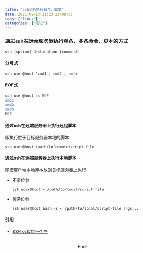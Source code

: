 ```yaml
---
title: "ssh远程执行命令、脚本"
date: 2021-09-13T21:23:13+08:00
tags: ["linux"]
categories: ["笔记"]
---
```


### 通过ssh在远端服务器执行单条、多条命令、脚本的方式

`ssh [option] destination [command]`

#### 分号式

`ssh user@host 'cmd1 ; cmd2 ; cmdn'`

#### EOF式

```bash
ssh user@host << EOF
cmd1
cmd2
cmdn
EOF
```

#### 通过ssh在远端服务器上执行远程脚本

即执行位于目标服务器本地的脚本

`ssh user@host /path/to/remote/script-file`

#### 通过ssh在远端服务器上执行本地脚本

即把客户端本地脚本放到目标服务器上执行

- 不带位参

  `ssh user@host < /path/to/local/script-file`

- 传递位参

  `ssh user@host bash -s < /path/to/local/script-file args...`

#### 引用

- [SSH 远程执行任务](https://www.cnblogs.com/sparkdev/p/6842805.html)


<br>

<center>  ·End·  </center>
